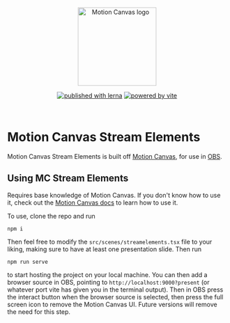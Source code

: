 <br/>
<p align="center">
  <a href="https://motion-canvas.github.io">
    <img width="180" src="https://motion-canvas.github.io/img/logo_dark.svg" alt="Motion Canvas logo">
  </a>
</p>
<p align="center">
  <a href="https://lerna.js.org"><img src="https://img.shields.io/badge/published%20with-lerna-c084fc?style=flat" alt="published with lerna"></a>
  <a href="https://vitejs.dev"><img src="https://img.shields.io/badge/powered%20by-vite-646cff?style=flat" alt="powered by vite"></a>
</p>
<br/>

# Motion Canvas Stream Elements

Motion Canvas Stream Elements is built off [Motion Canvas][mc], for use in [OBS][obs].

## Using MC Stream Elements

Requires base knowledge of Motion Canvas. If you don't know how to use it, check out the [Motion Canvas docs][docs] to learn how to use it.

To use, clone the repo and run
```
npm i
```
Then feel free to modify the `src/scenes/streamelements.tsx` file to your liking, making sure to have at least one presentation slide. Then run
```
npm run serve
```
to start hosting the project on your local machine. You can then add a browser source in OBS, pointing to `http://localhost:9000?present` (or whatever port vite has given you in the terminal output). Then in OBS press the interact button when the browser source is selected, then press the full screen icon to remove the Motion Canvas UI. Future versions will remove the need for this step.


[authenticate]:
  https://docs.github.com/en/packages/working-with-a-github-packages-registry/working-with-the-npm-registry#authenticating-with-a-personal-access-token
[template]: https://github.com/motion-canvas/project-template#using-the-template
[discord]: https://chat.motioncanvas.io
[docs]: https://motioncanvas.io/docs/
[mc]: https://motioncanvas.io
[obs]: https://obsproject.com